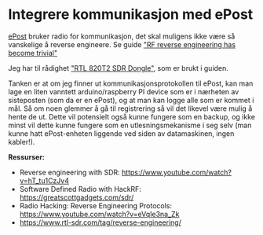 # Integrere kommunikasjon med ePost

[ePost](https://www.emit.no/product/epost-med-diode-421) bruker radio for
kommunikasjon, det skal muligens ikke være så vanskelige å reverse engineere. Se
guide
["RF reverse engineering has become trivial"](https://medium.com/@nihal.pasham/rf-reverse-engineering-has-become-trivial-thanks-to-the-opensource-sdr-movement-d1f9216f2f04)

Jeg har til rådighet
["RTL 820T2 SDR Dongle"](https://www.hamgoodies.co.uk/rtl-sdr-dongle), som er
brukt i guiden.

Tanken er at om jeg finner ut kommunikasjonsprotokollen til ePost, kan man lage
en liten vanntett arduino/raspberry PI device som er i nærheten av sisteposten
(som da er en ePost), og at man kan logge alle som er kommet i mål. Så om noen
glemmer å gå til registrering så vil det likevel være mulig å hente de ut. Dette
vil potensielt også kunne fungere som en backup, og ikke minst vil dette kunne
fungere som en utlesningsmekanisme i seg selv (man kunne hatt ePost-enheten
liggende ved siden av datamaskinen, ingen kabler!).

**Ressurser:**

- Reverse engineering with SDR: https://www.youtube.com/watch?v=hT_tu1CzJv4
- Software Defined Radio with HackRF: https://greatscottgadgets.com/sdr/
- Radio Hacking: Reverse Engineering Protocols:
  https://www.youtube.com/watch?v=eVqIe3na_Zk
- https://www.rtl-sdr.com/tag/reverse-engineering/
